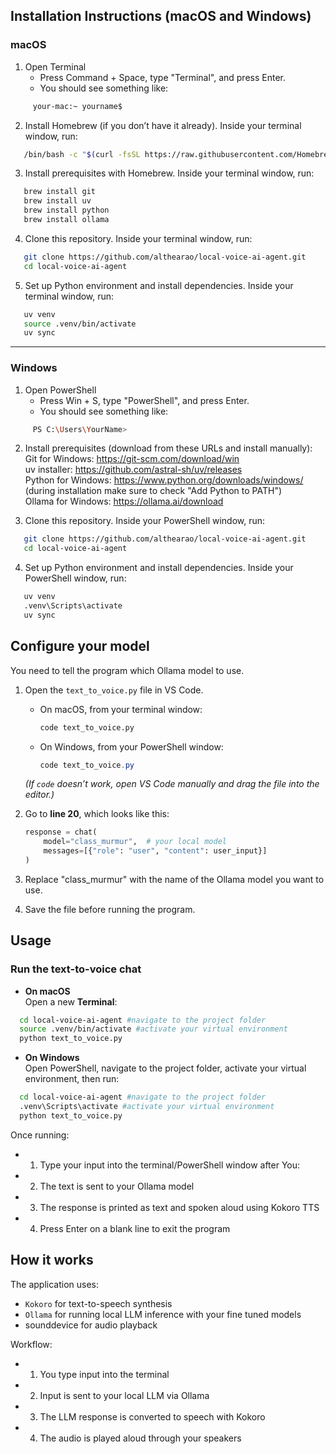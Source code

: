 ## Installation Instructions (macOS and Windows)

### macOS

1. Open Terminal  
   - Press Command + Space, type "Terminal", and press Enter.  
   - You should see something like:  
```bash
     your-mac:~ yourname$
```

2. Install Homebrew (if you don’t have it already). Inside your terminal window, run:  
```bash
   /bin/bash -c "$(curl -fsSL https://raw.githubusercontent.com/Homebrew/install/HEAD/install.sh)"
```

3. Install prerequisites with Homebrew. Inside your terminal window, run:  
```bash
   brew install git  
   brew install uv  
   brew install python  
   brew install ollama  
```

4. Clone this repository. Inside your terminal window, run:  
```bash
   git clone https://github.com/althearao/local-voice-ai-agent.git  
   cd local-voice-ai-agent  
```

5. Set up Python environment and install dependencies. Inside your terminal window, run:  
```bash
   uv venv  
   source .venv/bin/activate  
   uv sync  
```

---

### Windows

1. Open PowerShell  
   - Press Win + S, type "PowerShell", and press Enter.  
   - You should see something like:  
```bash
     PS C:\Users\YourName>
```

2. Install prerequisites (download from these URLs and install manually):  
   Git for Windows: https://git-scm.com/download/win  
   uv installer: https://github.com/astral-sh/uv/releases  
   Python for Windows: https://www.python.org/downloads/windows/  
   (during installation make sure to check "Add Python to PATH")  
   Ollama for Windows: https://ollama.ai/download  

3. Clone this repository. Inside your PowerShell window, run:  
```bash
   git clone https://github.com/althearao/local-voice-ai-agent.git  
   cd local-voice-ai-agent  
```

4. Set up Python environment and install dependencies. Inside your PowerShell window, run:  
```bash
   uv venv  
   .venv\Scripts\activate  
   uv sync  
```


## Configure your model

You need to tell the program which Ollama model to use.

1. Open the `text_to_voice.py` file in VS Code.  
   - On macOS, from your terminal window:
     ```bash
     code text_to_voice.py
     ```
   - On Windows, from your PowerShell window:
     ```powershell
     code text_to_voice.py
     ```
   *(If `code` doesn’t work, open VS Code manually and drag the file into the editor.)*

2. Go to **line 20**, which looks like this:
   ```python
   response = chat(
       model="class_murmur",  # your local model
       messages=[{"role": "user", "content": user_input}]
   )

3. Replace "class_murmur" with the name of the Ollama model you want to use.

4.	Save the file before running the program.


## Usage

### Run the text-to-voice chat

- **On macOS**  
  Open a new **Terminal**:  
```bash
  cd local-voice-ai-agent #navigate to the project folder
  source .venv/bin/activate #activate your virtual environment
  python text_to_voice.py
```

- **On Windows**  
  Open PowerShell, navigate to the project folder, activate your virtual environment, then run:
```bash
  cd local-voice-ai-agent #navigate to the project folder
  .venv\Scripts\activate #activate your virtual environment
  python text_to_voice.py
```
Once running:
	
-    1.	Type your input into the terminal/PowerShell window after You:
-	2.	The text is sent to your Ollama model	
-    3.	The response is printed as text and spoken aloud using Kokoro TTS	
-    4.	Press Enter on a blank line to exit the program


## How it works

The application uses:

- `Kokoro` for text-to-speech synthesis
- `Ollama` for running local LLM inference with your fine tuned models
- sounddevice for audio playback

Workflow:
	
-    1.	You type input into the terminal	
-   2.	Input is sent to your local LLM via Ollama	
-    3.	The LLM response is converted to speech with Kokoro
-    4.	The audio is played aloud through your speakers
